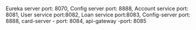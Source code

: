 Eureka server port: 8070,
Config server port: 8888,
Account service port: 8081,
User service port:8082,
Loan service port:8083,
Config-server port: 8888,
card-server - port: 8084,
api-gateway -port: 8085


